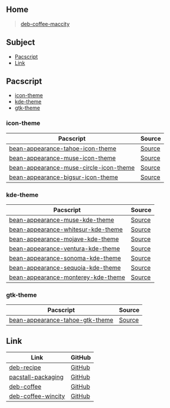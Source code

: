 

## Home

> [deb-coffee-maccity](https://github.com/samwhelp/deb-coffee-maccity)




## Subject

* [Pacscript](#pacscript)
* [Link](#link)




## Pacscript

* [icon-theme](#icon-theme)
* [kde-theme](#kde-theme)
* [gtk-theme](#gtk-theme)




### icon-theme

| Pacscript | Source |
| --------- | ------ |
| [bean-appearance-tahoe-icon-theme](https://github.com/samwhelp/deb-coffee/blob/main/packages/bean-appearance-tahoe-icon-theme/bean-appearance-tahoe-icon-theme.pacscript) | [Source](https://github.com/vinceliuice/MacTahoe-icon-theme) |
| [bean-appearance-muse-icon-theme](https://github.com/samwhelp/deb-coffee/blob/main/packages/bean-appearance-muse-icon-theme/bean-appearance-muse-icon-theme.pacscript) | [Source](https://github.com/yeyushengfan258/McMuse-icon-theme) |
| [bean-appearance-muse-circle-icon-theme](https://github.com/samwhelp/deb-coffee/blob/main/packages/bean-appearance-muse-circle-icon-theme/bean-appearance-muse-circle-icon-theme.pacscript) | [Source](https://github.com/yeyushengfan258/McMuse-circle) |
| [bean-appearance-bigsur-icon-theme](https://github.com/samwhelp/deb-coffee/blob/main/packages/bean-appearance-bigsur-icon-theme/bean-appearance-bigsur-icon-theme.pacscript) | [Source](https://github.com/yeyushengfan258/BigSur-icon-theme) |


### kde-theme

| Pacscript | Source |
| --------- | ------ |
| [bean-appearance-muse-kde-theme](https://github.com/samwhelp/deb-coffee/blob/main/packages/bean-appearance-muse-kde-theme/bean-appearance-muse-kde-theme.pacscript) | [Source](https://github.com/yeyushengfan258/Muse-kde) |
| [bean-appearance-whitesur-kde-theme](https://github.com/samwhelp/deb-coffee/blob/main/packages/bean-appearance-whitesur-kde-theme/bean-appearance-whitesur-kde-theme.pacscript) | [Source](https://github.com/vinceliuice/WhiteSur-kde) |
| [bean-appearance-mojave-kde-theme](https://github.com/samwhelp/deb-coffee/blob/main/packages/bean-appearance-mojave-kde-theme/bean-appearance-mojave-kde-theme.pacscript) | [Source](https://github.com/vinceliuice/McMojave-kde) |
| [bean-appearance-ventura-kde-theme](https://github.com/samwhelp/deb-coffee/blob/main/packages/bean-appearance-ventura-kde-theme/bean-appearance-ventura-kde-theme.pacscript) | [Source](https://github.com/vinceliuice/MacVentura-kde) |
| [bean-appearance-sonoma-kde-theme](https://github.com/samwhelp/deb-coffee/blob/main/packages/bean-appearance-sonoma-kde-theme/bean-appearance-sonoma-kde-theme.pacscript) | [Source](https://github.com/vinceliuice/MacSonoma-kde) |
| [bean-appearance-sequoia-kde-theme](https://github.com/samwhelp/deb-coffee/blob/main/packages/bean-appearance-sequoia-kde-theme/bean-appearance-sequoia-kde-theme.pacscript) | [Source](https://github.com/vinceliuice/MacSequoia-kde) |
| [bean-appearance-monterey-kde-theme](https://github.com/samwhelp/deb-coffee/blob/main/packages/bean-appearance-monterey-kde-theme/bean-appearance-monterey-kde-theme.pacscript) | [Source](https://github.com/vinceliuice/Monterey-kde) |


### gtk-theme

| Pacscript | Source |
| --------- | ------ |
| [bean-appearance-tahoe-gtk-theme](https://github.com/samwhelp/deb-coffee/blob/main/packages/bean-appearance-tahoe-gtk-theme/bean-appearance-tahoe-gtk-theme.pacscript) | [Source](https://github.com/vinceliuice/MacTahoe-gtk-theme) |




## Link

| Link | GitHub |
| ---- | ------ |
| [deb-recipe](https://samwhelp.github.io/deb-recipe/) | [GitHub](https://github.com/samwhelp/deb-recipe) |
| [pacstall-packaging](https://samwhelp.github.io/deb-recipe/) | [GitHub](https://github.com/samwhelp/pacstall-packaging) |
| [deb-coffee](https://samwhelp.github.io/deb-coffee/) | [GitHub](https://github.com/samwhelp/deb-coffee) |
| [deb-coffee-wincity](https://samwhelp.github.io/deb-coffee-wincity/) | [GitHub](https://github.com/samwhelp/deb-coffee-wincity) |
